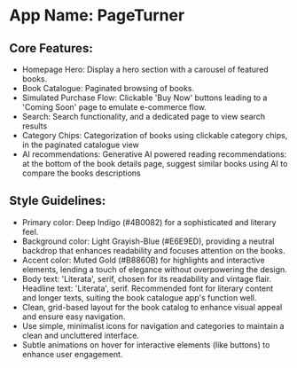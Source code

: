 # **App Name**: PageTurner

## Core Features:

- Homepage Hero: Display a hero section with a carousel of featured books.
- Book Catalogue: Paginated browsing of books.
- Simulated Purchase Flow: Clickable 'Buy Now' buttons leading to a 'Coming Soon' page to emulate e-commerce flow.
- Search: Search functionality, and a dedicated page to view search results
- Category Chips: Categorization of books using clickable category chips, in the paginated catalogue view
- AI recommendations: Generative AI powered reading recommendations: at the bottom of the book details page, suggest similar books using AI to compare the books descriptions

## Style Guidelines:

- Primary color: Deep Indigo (#4B0082) for a sophisticated and literary feel.
- Background color: Light Grayish-Blue (#E6E9ED), providing a neutral backdrop that enhances readability and focuses attention on the books.
- Accent color: Muted Gold (#B8860B) for highlights and interactive elements, lending a touch of elegance without overpowering the design.
- Body text: 'Literata', serif, chosen for its readability and vintage flair. Headline text: 'Literata', serif. Recommended font for literary content and longer texts, suiting the book catalogue app's function well.
- Clean, grid-based layout for the book catalog to enhance visual appeal and ensure easy navigation.
- Use simple, minimalist icons for navigation and categories to maintain a clean and uncluttered interface.
- Subtle animations on hover for interactive elements (like buttons) to enhance user engagement.